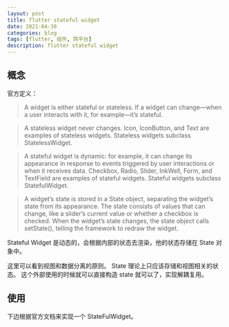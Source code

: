 ```yaml
---
layout: post
title: flutter stateful widget
date: 2021-04-30
categories: blog
tags: [flutter, 组件, 跨平台]
description: flutter stateful widget
---
```


## 概念
官方定义：
> A widget is either stateful or stateless. If a widget can change—when a user interacts with it, for example—it’s stateful.

> A stateless widget never changes. Icon, IconButton, and Text are examples of stateless widgets. Stateless widgets subclass StatelessWidget.

> A stateful widget is dynamic: for example, it can change its appearance in response to events triggered by user interactions or when it receives data. Checkbox, Radio, Slider, InkWell, Form, and TextField are examples of stateful widgets. Stateful widgets subclass StatefulWidget.

> A widget’s state is stored in a State object, separating the widget’s state from its appearance. The state consists of values that can change, like a slider’s current value or whether a checkbox is checked. When the widget’s state changes, the state object calls setState(), telling the framework to redraw the widget.

Stateful Widget 是动态的，会根据内部的状态去渲染，他的状态存储在 State 对象中。

这里可以看到视图和数据分离的原则。 State 理论上只应该存储和视图相关的状态。 这个外部使用的时候就可以直接构造 state 就可以了，实现解耦复用。

## 使用

下边根据官方文档来实现一个 StateFulWidget。

